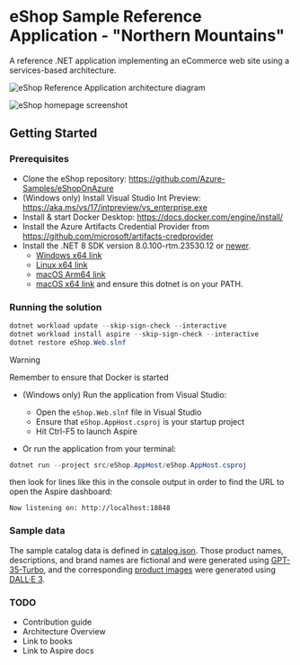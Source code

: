 # eShop Sample Reference Application - "Northern Mountains"

A reference .NET application implementing an eCommerce web site using a services-based architecture.

![eShop Reference Application architecture diagram](img/eshop_architecture.png)

![eShop homepage screenshot](img/eshop_homepage.png)


<!-- ## Build Status (GitHub Actions)

| Image | Status | Image | Status |
| ------------- | ------------- | ------------- | ------------- |
| Web Status |  [![Web Status](https://github.com/dotnet/eshop/workflows/webstatus/badge.svg?branch=dev)](https://github.com/dotnet/eshop/actions?query=workflow%3Awebstatus) | Shopping Aggregator (Web) | [![Web Shopping Aggregator](https://github.com/dotnet/eshop/workflows/webshoppingagg/badge.svg)](https://github.com/dotnet/eshop/actions?query=workflow%3Awebshoppingagg) |
| Basket API | [![Basket API](https://github.com/dotnet/eshop/workflows/basket-api/badge.svg?branch=dev)](https://github.com/dotnet/eshop/actions?query=workflow%3Abasket-api) | Shopping Aggregator (Mobile) | [![Mobile Shopping Aggregator](https://github.com/dotnet/eshop/workflows/mobileshoppingagg/badge.svg?branch=dev)](https://github.com/dotnet/eshop/actions?query=workflow%3Amobileshoppingagg) |
| Catalog API | [![Catalog API](https://github.com/dotnet/eshop/workflows/catalog-api/badge.svg)](https://github.com/dotnet/eshop/actions?query=workflow%3Acatalog-api) | Web Client (MVC) | [![WebMVC Client](https://github.com/dotnet/eshop/workflows/webmvc/badge.svg?branch=dev)](https://github.com/dotnet/eshop/actions?query=workflow%3Awebmvc) |
|Identity API | [![Identity API](https://github.com/dotnet/eshop/workflows/identity-api/badge.svg?branch=dev)](https://github.com/dotnet/eshop/actions?query=workflow%3Aidentity-api) | Web Client (SPA) | [![WebSPA Client](https://github.com/dotnet/eshop/workflows/webspa/badge.svg?branch=dev)](https://github.com/dotnet/eshop/actions?query=workflow%3Awebspa) |
| Ordering API | [![Ordering API](https://github.com/dotnet/eshop/workflows/ordering-api/badge.svg?branch=dev)](https://github.com/dotnet/eshop/actions?query=workflow%3Aordering-api) | Webhooks Client | [![Webhooks demo client](https://github.com/dotnet/eshop/workflows/webhooks-client/badge.svg)](https://github.com/dotnet/eshop/actions?query=workflow%3Awebhooks-client) |
| Payment API | [![Payment API](https://github.com/dotnet/eshop/workflows/payment-api/badge.svg?branch=dev)](https://github.com/dotnet/eshop/actions?query=workflow%3Apayment-api) | Ordering SignalR | [![Ordering SignalR](https://github.com/dotnet/eshop/workflows/ordering-signalrhub/badge.svg)](https://github.com/dotnet/eshop/actions?query=workflow%3Aordering-signalrhub) | | -->


## Getting Started

### Prerequisites

* Clone the eShop repository: https://github.com/Azure-Samples/eShopOnAzure
* (Windows only) Install Visual Studio Int Preview: https://aka.ms/vs/17/intpreview/vs_enterprise.exe
* Install & start Docker Desktop:  https://docs.docker.com/engine/install/
* Install the Azure Artifacts Credential Provider from https://github.com/microsoft/artifacts-credprovider
* Install the .NET 8 SDK version 8.0.100-rtm.23530.12 or [newer](https://github.com/dotnet/installer#table).
   * [Windows x64 link](https://dotnetbuilds.azureedge.net/public/Sdk/8.0.100-rtm.23530.12/dotnet-sdk-8.0.100-win-x64.exe)
   * [Linux x64 link](https://dotnetbuilds.azureedge.net/public/Sdk/8.0.100-rtm.23530.12/dotnet-sdk-8.0.100-linux-x64.tar.gz)
   * [macOS Arm64 link](https://dotnetbuilds.azureedge.net/public/Sdk/8.0.100-rtm.23530.12/dotnet-sdk-8.0.100-osx-arm64.tar.gz)
   * [macOS x64 link](https://dotnetbuilds.azureedge.net/public/Sdk/8.0.100-rtm.23530.12/dotnet-sdk-8.0.100-osx-x64.tar.gz)
  and ensure this dotnet is on your PATH.

### Running the solution

```powershell
dotnet workload update --skip-sign-check --interactive
dotnet workload install aspire --skip-sign-check --interactive
dotnet restore eShop.Web.slnf
```

> [!WARNING]
> Remember to ensure that Docker is started

* (Windows only) Run the application from Visual Studio:
	* Open the `eShop.Web.slnf` file in Visual Studio
	* Ensure that `eShop.AppHost.csproj` is your startup project
	* Hit Ctrl-F5 to launch Aspire

* Or run the application from your terminal:
```powershell
dotnet run --project src/eShop.AppHost/eShop.AppHost.csproj
```
then look for lines like this in the console output in order to find the URL to open the Aspire dashboard:
```
Now listening on: http://localhost:18848
```

### Sample data

The sample catalog data is defined in [catalog.json](https://github.com/dotnet/eShop/blob/main/src/Catalog.API/Setup/catalog.json). Those product names, descriptions, and brand names are fictional and were generated using [GPT-35-Turbo](https://learn.microsoft.com/en-us/azure/ai-services/openai/how-to/chatgpt), and the corresponding [product images](https://github.com/dotnet/eShop/tree/main/src/Catalog.API/Pics) were generated using [DALL·E 3](https://openai.com/dall-e-3).

### TODO
- Contribution guide
- Architecture Overview
- Link to books
- Link to Aspire docs
